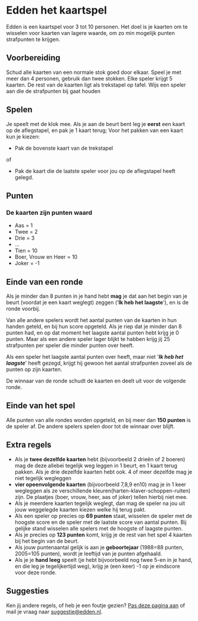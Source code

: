 # Edden het kaartspel

Edden is een kaartspel voor 3 tot 10 personen. Het doel is je kaarten om te wisselen voor kaarten van lagere waarde, om zo min mogelijk punten strafpunten te krijgen.

## Voorbereiding

Schud alle kaarten van een normale stok goed door elkaar. Speel je met meer dan 4 personen, gebruik dan twee stokken. Elke speler krijgt 5 kaarten. De rest van de kaarten ligt als trekstapel op tafel. Wijs een speler aan die de strafpunten bij gaat houden

## Spelen

Je speelt met de klok mee. Als je aan de beurt bent leg je **eerst** een kaart op de aflegstapel, en pak je 1 kaart terug;
Voor het pakken van een kaart kun je kiezen:

- Pak de bovenste kaart van de trekstapel

of

- Pak de kaart die de laatste speler voor jou op de aflegstapel heeft gelegd.

## Punten

### De kaarten zijn punten waard

- Aas = 1
- Twee = 2
- Drie = 3
- ...
- Tien = 10
- Boer, Vrouw en Heer = 10
- Joker = -1

## Einde van een ronde

Als je minder dan 8 punten in je hand hebt **mag** je dat aan het begin van je
beurt (voordat je een kaart weglegt) zeggen ('**Ik heb het laagste**'), en is de ronde voorbij.

Van alle andere spelers wordt het aantal punten van de kaarten in hun handen geteld, en bij hun score opgeteld.
Als je riep dat je minder dan 8 punten had, en op dat moment het laagste aantal punten hebt krijg je 0
punten. Maar als een andere speler lager blijkt te habben krijg jij 25 strafpunten per speler die minder punten over heeft.

Als een speler het laagste aantal punten over heeft, maar niet '***Ik heb het laagste***' heeft gezegd, krijgt hij gewoon het aantal strafpunten zoveel als de punten op zijn kaarten.

De winnaar van de ronde schudt de kaarten en deelt uit voor de volgende ronde.

## Einde van het spel

Alle punten van alle rondes worden opgeteld, en bij meer dan **150 punten** is de speler af.
De andere spelers spelen door tot de winnaar over blijft.

## Extra regels

- Als je **twee dezelfde kaarten** hebt (bijvoorbeeld 2 drieën of 2 boeren) mag de deze allebei tegelijk weg leggen in 1 beurt, en 1 kaart terug pakken. Als je drie dezelfde kaarten hebt ook. 4 of meer dezelfde mag je niet tegelijk wegleggen  
- **vier opeenvolgende kaarten** (bijvoorbeeld 7,8,9 en10) mag je in 1 keer wegleggen als ze verschillende kleuren(harten-klaver-schoppen-ruiten) zijn. De plaatjes (boer, vrouw, heer, aas of joker) tellen hierbij niet mee.
- Als je meerdere kaarten tegelijk weglegt, dan mag de speler na jou uit jouw weggelegde kaarten kiezen welke hij terug pakt.
- Als een speler op precies op **69 punten** staat, wisselen de speler met de hoogste score en de speler met de laatste score van aantal punten. Bij gelijke stand wisselen alle spelers met de hoogste of laagste punten.
- Als je precies op **123 punten** komt, krijg je de rest van het spel 4 kaarten bij het begin van de beurt.
- Als jouw puntenaantal gelijk is aan je **geboortejaar** (1988=88 punten, 2005=105 punten), wordt je leeftijd van je punten afgehaald.
- Als je je **hand leeg** speelt (je hebt bijvoorbeeld nog twee 5-en in je hand, en die leg je tegelijkertijd weg), krijg je (een keer) -1 op je eindscore voor deze ronde.

## Suggesties

Ken jij andere regels, of heb je een foutje gezien?
<a href="{{ site.github.repository_url }}/edit/main/index.md">Pas deze pagina aan</a>
of mail je vraag naar <a href="mailto:suggestie@edden.nl">suggestie@edden.nl</a>.
